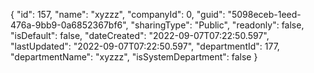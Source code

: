 {
  "id": 157,
  "name": "xyzzz",
  "companyId": 0,
  "guid": "5098eceb-1eed-476a-9bb9-0a6852367bf6",
  "sharingType": "Public",
  "readonly": false,
  "isDefault": false,
  "dateCreated": "2022-09-07T07:22:50.597",
  "lastUpdated": "2022-09-07T07:22:50.597",
  "departmentId": 177,
  "departmentName": "xyzzz",
  "isSystemDepartment": false
}